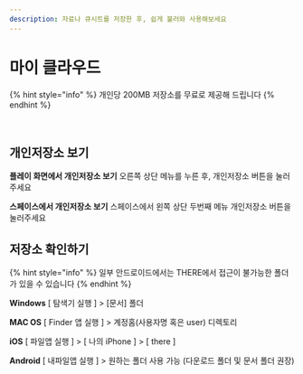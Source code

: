 ```yaml
---
description: 자료나 큐시트를 저장한 후, 쉽게 불러와 사용해보세요
---
```


# 마이 클라우드

{% hint style="info" %}
개인당 200MB 저장소를 무료로 제공해 드립니다&#x20;
{% endhint %}

<figure><img src="../.gitbook/assets/스크린샷 2023-11-15 오후 1.59.15.png" alt=""><figcaption></figcaption></figure>

## 개인저장소 보기

**플레이 화면에서 개인저장소 보기**  오른쪽 상단 메뉴를 누른 후, 개인저장소 버튼을 눌러주세요&#x20;

**스페이스에서 개인저장소 보기** 스페이스에서 왼쪽 상단 두번째 메뉴 개인저장소 버튼을 눌러주세요&#x20;



## 저장소 확인하기

{% hint style="info" %}
일부 안드로이드에서는 THERE에서 접근이 불가능한 폴더가 있을 수 있습니다
{% endhint %}

**Windows** \[ 탐색기 실행 ] > \[문서] 폴더

**MAC OS** \[ Finder 앱 실행 ] > 계정홈(사용자명 혹은 user) 디렉토리

**iOS** \[ 파일앱 실행 ] > \[ 나의 iPhone ] > \[ there ]

**Android** \[ 내파일앱 실행 ] > 원하는 폴더 사용 가능 (다운로드 폴더 및 문서 폴더 권장)

